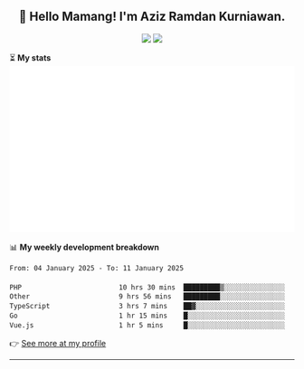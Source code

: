 <h2 align="center">👋 Hello Mamang! I'm Aziz Ramdan Kurniawan.</h2>  
<p align="center">
  <img src="https://komarev.com/ghpvc/?username=azizramdan">
  <img src="https://wakatime.com/badge/user/90056fa0-4c31-4eca-954e-2a3ac05896f9.svg">
</p>
    
⏳ **My stats**  
![](https://raw.githubusercontent.com/azizramdan/github-stats/master/generated/overview.svg#gh-dark-mode-only)

📊 **My weekly development breakdown**
<!--START_SECTION:waka-->

```txt
From: 04 January 2025 - To: 11 January 2025

PHP                        10 hrs 30 mins  █████████▒░░░░░░░░░░░░░░░   37.96 %
Other                      9 hrs 56 mins   █████████░░░░░░░░░░░░░░░░   35.89 %
TypeScript                 3 hrs 7 mins    ██▓░░░░░░░░░░░░░░░░░░░░░░   11.28 %
Go                         1 hr 15 mins    █░░░░░░░░░░░░░░░░░░░░░░░░   04.52 %
Vue.js                     1 hr 5 mins     █░░░░░░░░░░░░░░░░░░░░░░░░   03.92 %
```

<!--END_SECTION:waka-->
👉 [See more at my profile](https://wakatime.com/@azizramdan)
***
